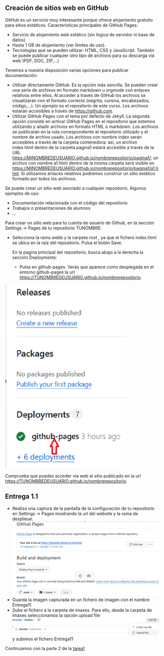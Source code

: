 ## Creación de sitios web en GitHub

GitHub es un servicio muy interesante porque ofrece alojamiento gratuito para sitios estáticos. 
Características principales de GitHub Pages:
- Servicio de alojamiento web estático (sin lógica de servidor ni base de datos).
- Hasta 1 GB de alojamiento (ver límites de uso).
- Tecnologías que se pueden utilizar: HTML, CSS y JavaScript. También se puede publicar cualquier otro tipo de archivos para su descarga vía web (PDF, DOC, ZIP,…)

Tenemos a nuestra disposición varias opciones para publicar documentación:

- Utilizar directamente GitHub. Es la opción más sencilla. Se pueden crear una serie de archivos en formato markdown u orgmode con enlaces relativos entre ellos. Al acceder a través de GitHub los archivos se visualizarán con el formato correcto (negrita, cursiva, encabezados, código,…). Un ejemplo es el repositorio de este curso. Los archivos estarán accesibles a través de https://github.com.
- Utilizar GitHub Pages con el tema por defecto de Jekyll. La segunda opción consiste en activar GitHub Pages en el repositorio que estemos utilizando y añadir archivos en formato HTML o markdown. Los archivos se publicarán en la ruta correspondiente al repositorio utilizado y el nombre de archivo usado. Los archivos con nombre index serán accesibles a través de la carpeta contenedora: así, un archivo index.html dentro de la carpeta pagina1 estará accesible a través de la URL https://MINOMBREDEUSUARIO.github.io/nombrerepositorio/pagina1/; un archivo con nombre a1.html dentro de la misma carpeta será visible en https://MINOMBREDEUSUARIO.github.io/nombrerepositorio/pagina1/a1.html. Si utilizamos enlaces relativos podremos construir un sitio estático formado por todos los archivos.

Se puede crear un sitio web asociado a cualquier repositorio. Algunos ejemplos de uso:

- Documentación relacionada con el código del repositorio
- Trabajos o presentaciones de alumnos
-  ...

Para crear un sitio web para tu cuenta de usuario de Github, en la sección Settings -> Pages de tu repositorio TUNOMBRE:
- Selecciona la rama webb y la carpeta root , ya que el fichero index.html se ubica en la raíz del repositorio. Pulsa el botón Save.
  
  En la pagina principal del repositorio, busca abajo a la derecha la sección Deployments:
  - Pulsa en github-pages. Verás que aparece como desplegada en el entorno github-pages la url https://TUNOMBREDEUSUARIO.github.io/nombrerepositorio.
  
![](imgs/deploy_github-pages.png)

Comprueba que puedes acceder vía web al sitio publicado en la url https://TUNOMBREDEUSUARIO.github.io/nombrerepositorio.

## Entrega 1.1
- Realiza una captura de la pantalla de la configuración de tu repositorio en Settings -> Pages mostrando la url del website y la rama de desplieue.
![](imgs/setting_pages.png)
- Guarda la imagen capturada en un fichero de imagen con el nombre Entrega11
- Sube el fichero a la carpeta de imaxes. Para ello, desde la carpeta de imaxes seleccionamos la opción upload file
![](imgs/upload_file.png)
y subimos el fichero Entrega11

Continuamos con la parte 2 de la [tarea1](Tarea1.md)

